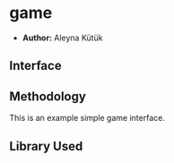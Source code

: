 # game

- **Author:** Aleyna Kütük

## Interface

## Methodology

This is an example simple game interface.

## Library Used
